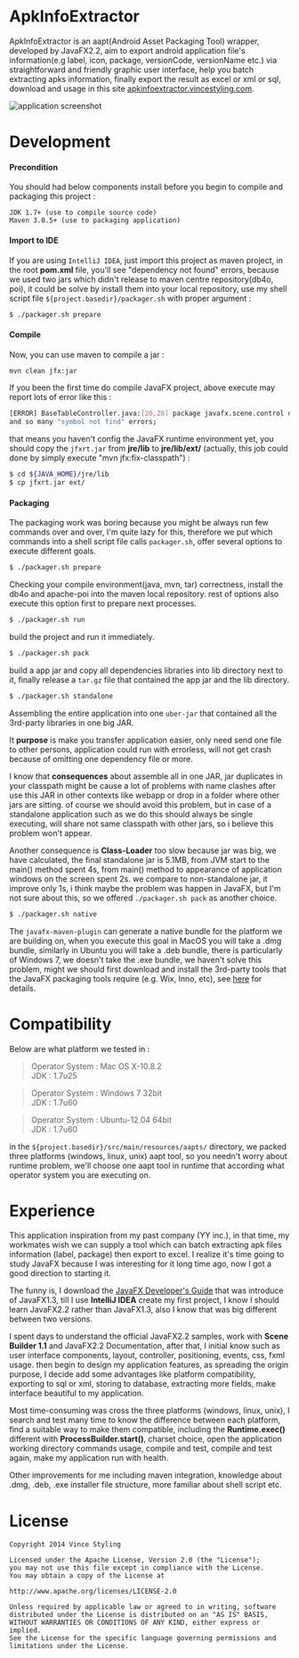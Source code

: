
ApkInfoExtractor
================

ApkInfoExtractor is an aapt(Android Asset Packaging Tool) wrapper, developed by JavaFX2.2,
aim to export android application file's information(e.g label, icon, package, versionCode, versionName etc.)
via straightforward and friendly graphic user interface, help you batch extracting apks information,
finally export the result as excel or xml or sql,
download and usage in this site [apkinfoextractor.vincestyling.com](http://apkinfoextractor.vincestyling.com/).

![application screenshot](http://apkinfoextractor.vincestyling.com/images/main_window.png)


Development
===========

#### Precondition

You should had below components install before you begin to compile and packaging this project :

```text
JDK 1.7+ (use to compile source code)
Maven 3.0.5+ (use to packaging application)
```

#### Import to IDE

If you are using `IntelliJ IDEA`, just import this project as maven project, in the root **pom.xml** file,
you'll see "dependency not found" errors, because we used two jars which didn't release to maven
centre repository(db4o, poi), it could be solve by install them into your local repository,
use my shell script file `${project.basedir}/packager.sh` with proper argument :

```bash
$ ./packager.sh prepare
```

#### Compile

Now, you can use maven to compile a jar :

```bash
mvn clean jfx:jar
```

If you been the first time do compile JavaFX project, above execute may report lots of error like this :

```bash
[ERROR] BaseTableController.java:[20,28] package javafx.scene.control does not exist;
and so many "symbol not find" errors;
```

that means you haven't config the JavaFX runtime environment yet,
you should copy the `jfxrt.jar` from **jre/lib** to **jre/lib/ext/**
(actually, this job could done by simply execute "mvn jfx:fix-classpath") :

```bash
$ cd ${JAVA_HOME}/jre/lib
$ cp jfxrt.jar ext/
```

#### Packaging

The packaging work was boring because you might be always run few commands over and over, I'm quite lazy for this,
therefore we put which commands into a shell script file calls `packager.sh`,
offer several options to execute different goals.

```bash
$ ./packager.sh prepare
```

Checking your compile environment(java, mvn, tar) correctness,
install the db4o and apache-poi into the maven local repository.
rest of options also execute this option first to prepare next processes.

```bash
$ ./packager.sh run
```

build the project and run it immediately.

```bash
$ ./packager.sh pack
```

build a app jar and copy all dependencies libraries into lib directory next to it,
finally release a `tar.gz` file that contained the app jar and the lib directory.

```bash
$ ./packager.sh standalone
```

Assembling the entire application into one `uber-jar` that contained all the 3rd-party libraries in one big JAR.

It **purpose** is make you transfer application easier, only need send one file to other persons,
application could run with errorless, will not get crash because of omitting one dependency file or more.

I know that **consequences** about assemble all in one JAR, jar duplicates in your classpath might be cause a lot of
problems with name clashes after use this JAR in other contexts like webapp or drop in a folder where other jars
are sitting. of course we should avoid this problem, but in case of a standalone application such as we do this
should always be single executing, will share not same classpath with other jars, so i believe this problem won't appear.

Another consequence is **Class-Loader** too slow because jar was big, we have calculated, the final standalone jar is 5.1MB,
from JVM start to the main() method spent 4s, from main() method to appearance of application windows on the screen spent 2s.
we compare to non-standalone jar, it improve only 1s, i think maybe the problem was happen in JavaFX,
but I'm not sure about this, so we offered `./packager.sh pack` as another choice.


```bash
$ ./packager.sh native
```

The `javafx-maven-plugin` can generate a native bundle for the platform we are building on,
when you execute this goal in MacOS you will take a .dmg bundle,
similarly in Ubuntu you will take a .deb bundle,
there is particularly of Windows 7, we doesn't take the .exe bundle,
we haven't solve this problem, might we should first download and install
the 3rd-party tools that the JavaFX packaging tools require (e.g. Wix, Inno, etc),
see [here](http://zenjava.com/javafx/maven/native-mojo.html) for details.

Compatibility
=============

Below are what platform we tested in :

> Operator System : Mac OS X-10.8.2 <br/> JDK : 1.7u25

> Operator System : Windows 7 32bit <br/> JDK : 1.7u60

> Operator System : Ubuntu-12.04 64bit <br/> JDK : 1.7u60

in the `${project.basedir}/src/main/resources/aapts/` directory, we packed three platforms (windows, linux, unix) aapt tool,
so you needn't worry about runtime problem, we'll choose one aapt tool in runtime that according what operator system you are executing on.


Experience
==========

This application inspiration from my past company (YY inc.), in that time, my workmates wish we can supply a
tool which can batch extracting apk files information (label, package) then export to excel. I realize it's
time going to study JavaFX because I was interesting for it long time ago, now I got a good direction to starting it.

The funny is, I download the [JavaFX Developer's Guide](http://it-ebooks.info/book/3036/) that was introduce of
JavaFX1.3, till I use **IntelliJ IDEA** create my first project, I know I should learn JavaFX2.2 rather than
JavaFX1.3, also I know that was big different between two versions.

I spent days to understand the official JavaFX2.2 samples, work with **Scene Builder 1.1** and JavaFX2.2
Documentation, after that, I initial know such as user interface components, layout, controller,
positioning, events, css, fxml usage. then begin to design my application features, as spreading the
origin purpose, I decide add some advantages like platform compatibility, exporting to sql or xml,
storing to database, extracting more fields, make interface beautiful to my application.

Most time-consuming was cross the three platforms (windows, linux, unix), I search and test
many time to know the difference between each platform, find a suitable way to make them
compatible, including the **Runtime.exec()** different with **ProcessBuilder.start()**,
charset choice, open the application working directory commands usage, compile and test,
compile and test again, make my application run with health.

Other improvements for me including maven integration, knowledge about .dmg, .deb, .exe
installer file structure, more familiar about shell script etc.


License
=======

```text
Copyright 2014 Vince Styling

Licensed under the Apache License, Version 2.0 (the "License");
you may not use this file except in compliance with the License.
You may obtain a copy of the License at

http://www.apache.org/licenses/LICENSE-2.0

Unless required by applicable law or agreed to in writing, software
distributed under the License is distributed on an "AS IS" BASIS,
WITHOUT WARRANTIES OR CONDITIONS OF ANY KIND, either express or implied.
See the License for the specific language governing permissions and
limitations under the License.
```